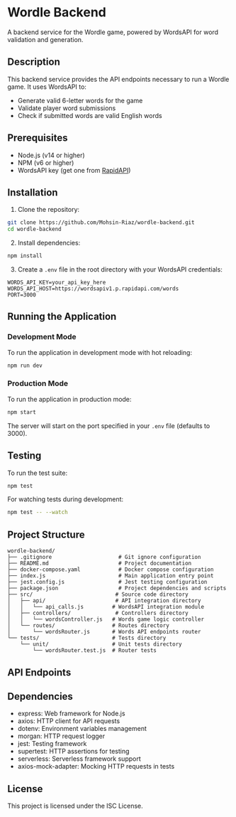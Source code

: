 # Wordle Backend

A backend service for the Wordle game, powered by WordsAPI for word validation and generation.

## Description

This backend service provides the API endpoints necessary to run a Wordle game. It uses WordsAPI to:

-   Generate valid 6-letter words for the game
-   Validate player word submissions
-   Check if submitted words are valid English words

## Prerequisites

-   Node.js (v14 or higher)
-   NPM (v6 or higher)
-   WordsAPI key (get one from [RapidAPI](https://rapidapi.com/dpventures/api/wordsapi))

## Installation

1. Clone the repository:

```bash
git clone https://github.com/Mohsin-Riaz/wordle-backend.git
cd wordle-backend
```

2. Install dependencies:

```bash
npm install
```

3. Create a `.env` file in the root directory with your WordsAPI credentials:

```env
WORDS_API_KEY=your_api_key_here
WORDS_API_HOST=https://wordsapiv1.p.rapidapi.com/words
PORT=3000
```

## Running the Application

### Development Mode

To run the application in development mode with hot reloading:

```bash
npm run dev
```

### Production Mode

To run the application in production mode:

```bash
npm start
```

The server will start on the port specified in your `.env` file (defaults to 3000).

## Testing

To run the test suite:

```bash
npm test
```

For watching tests during development:

```bash
npm test -- --watch
```

## Project Structure

```
wordle-backend/
├── .gitignore                     # Git ignore configuration
├── README.md                      # Project documentation
├── docker-compose.yaml            # Docker compose configuration
├── index.js                       # Main application entry point
├── jest.config.js                 # Jest testing configuration
├── package.json                   # Project dependencies and scripts
├── src/                          # Source code directory
│   ├── api/                      # API integration directory
│   │   └── api_calls.js         # WordsAPI integration module
│   ├── controllers/              # Controllers directory
│   │   └── wordsController.js   # Words game logic controller
│   └── routes/                  # Routes directory
│       └── wordsRouter.js       # Words API endpoints router
└── tests/                       # Tests directory
    └── unit/                    # Unit tests directory
        └── wordsRouter.test.js  # Router tests
```

## API Endpoints

## Dependencies

-   express: Web framework for Node.js
-   axios: HTTP client for API requests
-   dotenv: Environment variables management
-   morgan: HTTP request logger
-   jest: Testing framework
-   supertest: HTTP assertions for testing
-   serverless: Serverless framework support
-   axios-mock-adapter: Mocking HTTP requests in tests

## License

This project is licensed under the ISC License.
